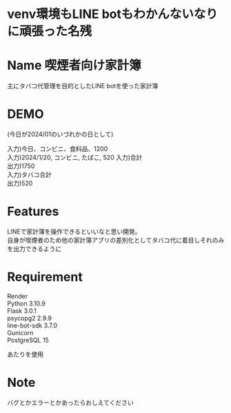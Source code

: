 # venv環境もLINE botもわかんないなりに頑張った名残

# Name 喫煙者向け家計簿

主にタバコ代管理を目的としたLINE botを使った家計簿

# DEMO

(今日が2024/01のいづれかの日として)  

入力)今日、コンビニ、食料品、1200  
入力)2024/1/20, コンビニ, たばこ, 520
入力)合計  
出力)1750  
入力)タバコ合計  
出力)520  

# Features

LINEで家計簿を操作できるといいなと思い開発。  
自身が喫煙者のため他の家計簿アプリの差別化としてタバコ代に着目しそれのみを出力できるように  

# Requirement
Render  
Python        3.10.9  
Flask          3.0.1  
psycopg2       2.9.9  
line-bot-sdk   3.7.0  
Gunicorn  
PostgreSQL        15  

あたりを使用  

# Note

バグとかエラーとかあったらおしえてください  

